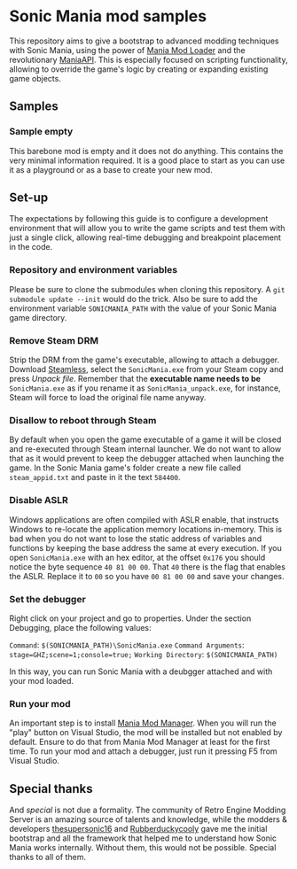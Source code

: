 # Sonic Mania mod samples

This repository aims to give a bootstrap to advanced modding techniques with Sonic Mania, using the power of [Mania Mod Loader](https://github.com/sonicretro/mania-mod-loader) and the revolutionary [ManiaAPI](https://github.com/thesupersonic16/ManiaAPI). This is especially focused on scripting functionality, allowing to override the game's logic by creating or expanding existing game objects.

## Samples

### Sample empty

This barebone mod is empty and it does not do anything. This contains the very minimal information required. It is a good place to start as you can use it as a playground or as a base to create your new mod.

## Set-up

The expectations by following this guide is to configure a development environment that will allow you to write the game scripts and test them with just a single click, allowing real-time debugging and breakpoint placement in the code.

### Repository and environment variables

Please be sure to clone the submodules when cloning this repository. A `git submodule update --init` would do the trick. Also be sure to add the environment variable `SONICMANIA_PATH` with the value of your Sonic Mania game directory.

### Remove Steam DRM

Strip the DRM from the game's executable, allowing to attach a debugger. Download [Steamless](https://github.com/atom0s/Steamless/releases), select the `SonicMania.exe` from your Steam copy and press _Unpack file_. Remember that the **executable name needs to be** `SonicMania.exe` as if you rename it as `SonicMania_unpack.exe`, for instance, Steam will force to load the original file name anyway.

### Disallow to reboot through Steam

By default when you open the game executable of a game it will be closed and re-executed through Steam internal launcher. We do not want to allow that as it would prevent to keep the debugger attached when launching the game. In the Sonic Mania game's folder create a new file called `steam_appid.txt` and paste in it the text `584400`.

### Disable ASLR

Windows applications are often compiled with ASLR enable, that instructs Windows to re-locate the application memory locations in-memory. This is bad when you do not want to lose the static address of variables and functions by keeping the base address the same at every execution. If you open `SonicMania.exe` with an hex editor, at the offset `0x176` you should notice the byte sequence `40 81 00 00`. That `40` there is the flag that enables the ASLR. Replace it to `00` so you have `00 81 00 00` and save your changes.

### Set the debugger

Right click on your project and go to properties. Under the section Debugging, place the following values:

`Command`: `$(SONICMANIA_PATH)\SonicMania.exe`
`Command Arguments`: `stage=GHZ;scene=1;console=true;`
`Working Directory`: `$(SONICMANIA_PATH)`

In this way, you can run Sonic Mania with a deubgger attached and with your mod loaded.

### Run your mod

An important step is to install [Mania Mod Manager](https://gamebanana.com/tools/6273). When you will run the "play" button on Visual Studio, the mod will be installed but not enabled by default. Ensure to do that from Mania Mod Manager at least for the first time. To run your mod and attach a debugger, just run it pressing F5 from Visual Studio.

## Special thanks

And _special_ is not due a formality. The community of Retro Engine Modding Server is an amazing source of talents and knowledge, while the modders & developers [thesupersonic16](https://github.com/thesupersonic16) and [Rubberduckycooly](https://github.com/Rubberduckycooly) gave me the initial bootstrap and all the framework that helped me to understand how Sonic Mania works internally. Without them, this would not be possible. Special thanks to all of them.
